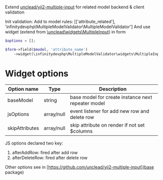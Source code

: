 
Extend [unclead/yii2-multiple-input](https://github.com/unclead/yii2-multiple-input) for related model backend & client validation

Init validation:
Add to model rules:
[['attribute_related'], 'infinitydevphp\MultipleModelValidator\MultipleModelValidator']
And use widget (extend from [\unclead\widgets\MultipleInput](https://github.com/unclead/yii2-multiple-input/blob/master/src/MultipleInput.php)) in form

```php
$options = [];

$form->field($model, 'attribute_name')
    ->widget(\infinitydevphp\MultipleModelValidator\widgets\MultipleInput::className(), $options);
```

# Widget options
| Option name | Type | Description |
| ----------- | ---- | ----------- |
| baseModel | string | base model for create instance next repeater model |
| jsOptions | array/null | event listener for add new row and delete row |
| skipAttributes | array/null | skip attribute on render if not set $columns |

JS options declared two key: 
1. afterAddRow: fired after add row
2. afterDeleteRow: fired after delete row

Other options see in [https://github.com/unclead/yii2-multiple-input](base package)